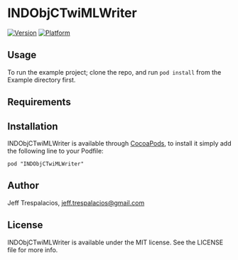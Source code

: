 # INDObjCTwiMLWriter

[![Version](http://cocoapod-badges.herokuapp.com/v/INDObjCTwiMLWriter/badge.png)](http://cocoadocs.org/docsets/INDObjCTwiMLWriter)
[![Platform](http://cocoapod-badges.herokuapp.com/p/INDObjCTwiMLWriter/badge.png)](http://cocoadocs.org/docsets/INDObjCTwiMLWriter)

## Usage

To run the example project; clone the repo, and run `pod install` from the Example directory first.

## Requirements

## Installation

INDObjCTwiMLWriter is available through [CocoaPods](http://cocoapods.org), to install
it simply add the following line to your Podfile:

    pod "INDObjCTwiMLWriter"

## Author

Jeff Trespalacios, jeff.trespalacios@gmail.com

## License

INDObjCTwiMLWriter is available under the MIT license. See the LICENSE file for more info.

